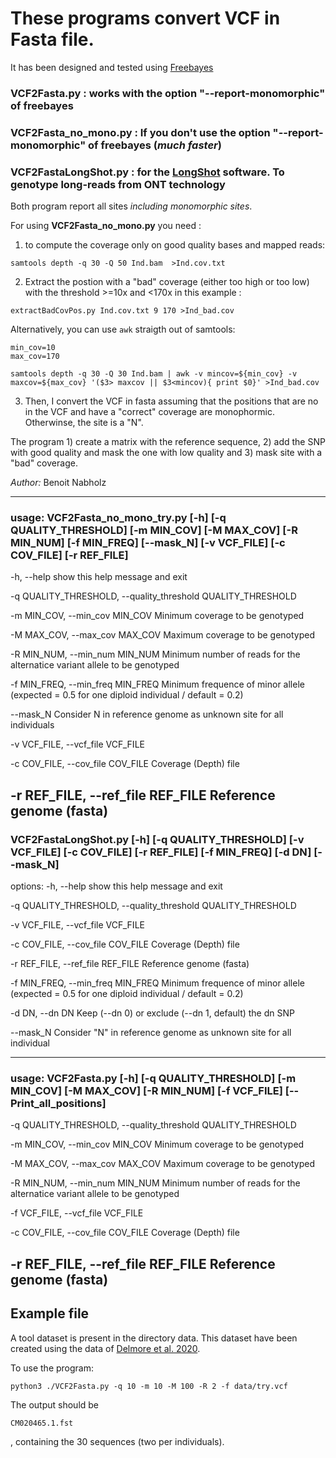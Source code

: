 # These programs convert VCF in Fasta file. 

It has been designed and tested using [Freebayes](https://github.com/freebayes/freebayes)

### VCF2Fasta.py : works with the option "--report-monomorphic" of freebayes

### VCF2Fasta_no_mono.py : If you don't use the option "--report-monomorphic" of freebayes (*much faster*)

### VCF2FastaLongShot.py : for the [LongShot](https://github.com/pjedge/longshot) software. To genotype long-reads from ONT technology

Both program report all sites *including monomorphic sites*.

For using **VCF2Fasta_no_mono.py** you need :

1) to compute the coverage only on good quality bases and mapped reads:
```
samtools depth -q 30 -Q 50 Ind.bam  >Ind.cov.txt
```

2) Extract the postion with a "bad" coverage (either too high or too low) with the threshold >=10x and <170x in this example :
```
extractBadCovPos.py Ind.cov.txt 9 170 >Ind_bad.cov
```

Alternatively, you can use `awk` straigth out of samtools:
```
min_cov=10
max_cov=170

samtools depth -q 30 -Q 30 Ind.bam | awk -v mincov=${min_cov} -v maxcov=${max_cov} '($3> maxcov || $3<mincov){ print $0}' >Ind_bad.cov
```

3) Then, I convert the VCF in fasta assuming that the positions that are no in the VCF and have a 
"correct" coverage are monophormic. Otherwinse, the site is a "N". 

The program 1) create a matrix with the reference sequence, 2) add the SNP with good quality and 
mask the one with low quality and 3) mask site with a "bad" coverage.

*Author:* Benoit Nabholz

--------

### usage: VCF2Fasta_no_mono_try.py [-h] [-q QUALITY_THRESHOLD] [-m MIN_COV] [-M MAX_COV] [-R MIN_NUM] [-f MIN_FREQ] [--mask_N] [-v VCF_FILE] [-c COV_FILE] [-r REF_FILE]

  -h, --help            show this help message and exit
  
  -q QUALITY_THRESHOLD, --quality_threshold QUALITY_THRESHOLD
  
  -m MIN_COV, --min_cov MIN_COV
                        Minimum coverage to be genotyped
                        
  -M MAX_COV, --max_cov MAX_COV
                        Maximum coverage to be genotyped
                        
  -R MIN_NUM, --min_num MIN_NUM
                        Minimum number of reads for the alternatice variant allele to be genotyped
                        
  -f MIN_FREQ, --min_freq MIN_FREQ
                        Minimum frequence of minor allele (expected = 0.5 for one diploid individual / default = 0.2)
                        
  --mask_N              Consider N in reference genome as unknown site for all individuals
  
  -v VCF_FILE, --vcf_file VCF_FILE
  
  -c COV_FILE, --cov_file COV_FILE
                        Coverage (Depth) file
                        
  -r REF_FILE, --ref_file REF_FILE
                        Reference genome (fasta)
--------
###     VCF2FastaLongShot.py [-h] [-q QUALITY_THRESHOLD] [-v VCF_FILE] [-c COV_FILE] [-r REF_FILE] [-f MIN_FREQ] [-d DN] [--mask_N]
 
options:
  -h, --help            show this help message and exit
  
  -q QUALITY_THRESHOLD, --quality_threshold QUALITY_THRESHOLD
  
  -v VCF_FILE, --vcf_file VCF_FILE
  
  -c COV_FILE, --cov_file COV_FILE
                        Coverage (Depth) file
                        
  -r REF_FILE, --ref_file REF_FILE
                        Reference genome (fasta)
                        
  -f MIN_FREQ, --min_freq MIN_FREQ
                        Minimum frequence of minor allele (expected = 0.5 for one diploid individual / default = 0.2)
                        
  -d DN, --dn DN        Keep (--dn 0) or exclude (--dn 1, default) the dn SNP
  
  --mask_N              Consider "N" in reference genome as unknown site for all individual

--------

### usage: VCF2Fasta.py [-h] [-q QUALITY_THRESHOLD] [-m MIN_COV] [-M MAX_COV] [-R MIN_NUM] [-f VCF_FILE] [--Print_all_positions]


  -q QUALITY_THRESHOLD, --quality_threshold QUALITY_THRESHOLD

  
  -m MIN_COV, --min_cov MIN_COV
                        Minimum coverage to be genotyped


  -M MAX_COV, --max_cov MAX_COV
                        Maximum coverage to be genotyped


  -R MIN_NUM, --min_num MIN_NUM
                        Minimum number of reads for the alternatice variant allele to be genotyped


  -f VCF_FILE, --vcf_file VCF_FILE

  -c COV_FILE, --cov_file COV_FILE
                        Coverage (Depth) file

  -r REF_FILE, --ref_file REF_FILE
                        Reference genome (fasta)
-----

## Example file
A tool dataset is present in the directory data. This dataset have been created using the data of [Delmore et al. 2020](https://elifesciences.org/articles/54462).


To use the program:
``` 
python3 ./VCF2Fasta.py -q 10 -m 10 -M 100 -R 2 -f data/try.vcf
```

The output should be
```
CM020465.1.fst
```
, containing the 30 sequences (two per individuals).


